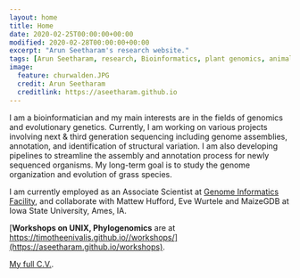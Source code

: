 ```yaml
---
layout: home
title: Home
date: 2020-02-25T00:00:00+00:00
modified: 2020-02-28T00:00:00+00:00
excerpt: "Arun Seetharam's research website."
tags: [Arun Seetharam, research, Bioinformatics, plant genomics, animal genomics, home]
image:
  feature: churwalden.JPG
  credit: Arun Seetharam
  creditlink: https://aseetharam.github.io
---
```

I am a bioinformatician and my main interests are in the fields of genomics and evolutionary genetics. Currently, I am working on various projects involving next & third generation sequencing including genome assemblies, annotation, and identification of structural variation. I am also  developing pipelines to streamline the assembly and annotation process for newly sequenced organisms. My long-term goal is to study the genome organization and evolution of grass species.

I am currently employed as an Associate Scientist at [Genome Informatics Facility](https://gif.biotech.iastate.edu/), and collaborate with Mattew Hufford, Eve Wurtele and MaizeGDB at Iowa State University, Ames, IA.

[**Workshops on UNIX, Phylogenomics** are at https://timotheenivalis.github.io//workshops/](https://aseetharam.github.io/workshops).

[My full C.V.]().
